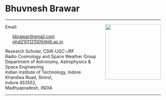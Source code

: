 # Bhuvnesh Brawar
---
<img align="right" width="180" height="180" src="https://user-images.githubusercontent.com/90771976/192949365-df66d0c8-1cf4-4a6a-bfbf-1f9d0fc748dd.png">
Email: <ul>
  <a href = "mailto: bbrawar@gmail.com">bbrawar@gmail.com</a> </li> <br />
 <a href = "mailto: phd2101121005@iiti.ac.in">phd2101121005@iiti.ac.in</a> </li>
</ul>

Research Scholar, CSIR-UGC-JRF <br />
Radio Cosmology and Space Weather Group <br /> 
Department of Astronomy, Astrophysics & Space Engineering <br />
Indian Institute of Technology, Indore <br />
Khandwa Road, Simrol, <br />
Indore 453552, <br />
Madhyapradesh, INDIA <br />

---


